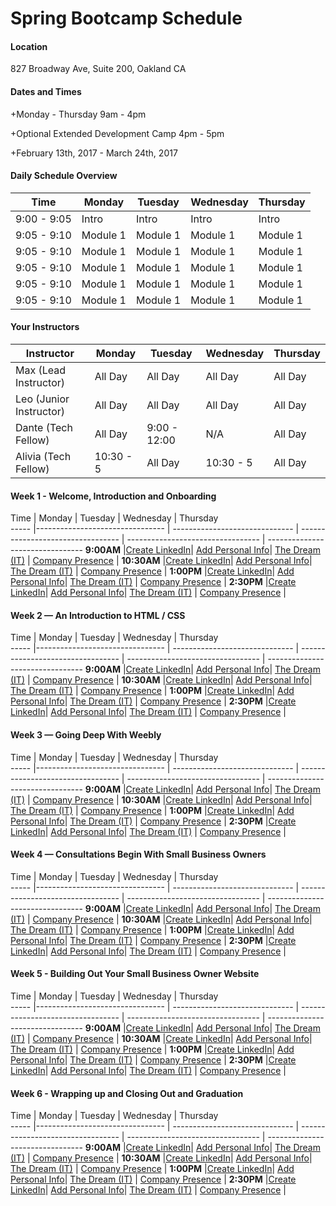 # Spring Bootcamp Schedule

#### Location 
827 Broadway Ave, Suite 200, Oakland CA

#### Dates and Times

+Monday - Thursday 9am - 4pm

+Optional Extended Development Camp 4pm - 5pm

+February 13th, 2017 - March 24th, 2017

#### Daily Schedule Overview

Time        | Monday     | Tuesday      | Wednesday    | Thursday
----        | ---------- | -----        | ----         | ----
9:00 - 9:05 | Intro      | Intro        | Intro        | Intro
9:05 - 9:10 | Module 1   | Module 1     | Module 1     | Module 1
9:05 - 9:10 | Module 1   | Module 1     | Module 1     | Module 1
9:05 - 9:10 | Module 1   | Module 1     | Module 1     | Module 1
9:05 - 9:10 | Module 1   | Module 1     | Module 1     | Module 1
9:05 - 9:10 | Module 1   | Module 1     | Module 1     | Module 1

#### Your Instructors

Instructor             | Monday     | Tuesday      | Wednesday    | Thursday
----                   | ---------- | -----        | ----         | ----
Max (Lead Instructor)  | All Day    | All Day      | All Day      | All Day 
Leo (Junior Instructor)| All Day    | All Day      | All Day      | All Day 
Dante (Tech Fellow)    | All Day    | 9:00 - 12:00 | N/A          | All Day
Alivia (Tech Fellow)   | 10:30 - 5  | All Day      |  10:30 - 5   | All Day

#### Week 1 - Welcome, Introduction and Onboarding
Time | Monday | Tuesday | Wednesday | Thursday                                    
----- |--------------------------------    | ------------------------------ | ---------------------------------  | ---------------------------------   | --------------------------------
**9:00AM** |[Create LinkedIn][1-1A]| [Add Personal Info][1-1B]| [The Dream (IT)][1-1C] | [Company Presence][1-1D] | 
**10:30AM** |[Create LinkedIn][1-2A]| [Add Personal Info][1-2B]| [The Dream (IT)][1-2C] | [Company Presence][1-2D] | 
**1:00PM** |[Create LinkedIn][1-3A]| [Add Personal Info][1-3B]| [The Dream (IT)][1-3C] | [Company Presence][1-3D] | 
**2:30PM** |[Create LinkedIn][1-4A]| [Add Personal Info][1-4B]| [The Dream (IT)][1-4C] | [Company Presence][1-4D] | 

[1-1A]: https://github.com/hack-the-hood/LinkedIn-workshop/blob/master/week1/module1.md
[1-1B]: https://github.com/hack-the-hood/LinkedIn-workshop/blob/master/week1/module2.md
[1-1C]: https://github.com/hack-the-hood/LinkedIn-workshop/blob/master/week1/module3.md 
[1-1D]: https://github.com/hack-the-hood/LinkedIn-workshop/blob/master/week1/module4.md

[1-2A]: https://github.com/hack-the-hood/LinkedIn-workshop/blob/master/week1/module1.md
[1-2B]: https://github.com/hack-the-hood/LinkedIn-workshop/blob/master/week1/module2.md
[1-2C]: https://github.com/hack-the-hood/LinkedIn-workshop/blob/master/week1/module3.md 
[1-2D]: https://github.com/hack-the-hood/LinkedIn-workshop/blob/master/week1/module4.md

[1-3A]: https://github.com/hack-the-hood/LinkedIn-workshop/blob/master/week1/module1.md
[1-3B]: https://github.com/hack-the-hood/LinkedIn-workshop/blob/master/week1/module2.md
[1-3C]: https://github.com/hack-the-hood/LinkedIn-workshop/blob/master/week1/module3.md 
[1-3D]: https://github.com/hack-the-hood/LinkedIn-workshop/blob/master/week1/module4.md

[1-4A]: https://github.com/hack-the-hood/LinkedIn-workshop/blob/master/week1/module1.md
[1-4B]: https://github.com/hack-the-hood/LinkedIn-workshop/blob/master/week1/module2.md
[1-4C]: https://github.com/hack-the-hood/LinkedIn-workshop/blob/master/week1/module3.md 
[1-4D]: https://github.com/hack-the-hood/LinkedIn-workshop/blob/master/week1/module4.md

#### Week 2 — An Introduction to HTML / CSS
Time | Monday | Tuesday | Wednesday | Thursday                                    
----- |--------------------------------    | ------------------------------ | ---------------------------------  | ---------------------------------   | --------------------------------
**9:00AM** |[Create LinkedIn][2-1A]| [Add Personal Info][2-1B]| [The Dream (IT)][2-1C] | [Company Presence][2-1D] | 
**10:30AM** |[Create LinkedIn][2-2A]| [Add Personal Info][2-2B]| [The Dream (IT)][2-2C] | [Company Presence][2-2D] | 
**1:00PM** |[Create LinkedIn][2-3A]| [Add Personal Info][2-3B]| [The Dream (IT)][2-3C] | [Company Presence][2-3D] | 
**2:30PM** |[Create LinkedIn][2-4A]| [Add Personal Info][2-4B]| [The Dream (IT)][2-4C] | [Company Presence][2-4D] | 

[2-1A]: https://github.com/hack-the-hood/LinkedIn-workshop/blob/master/week1/module1.md
[2-1B]: https://github.com/hack-the-hood/LinkedIn-workshop/blob/master/week1/module2.md
[2-1C]: https://github.com/hack-the-hood/LinkedIn-workshop/blob/master/week1/module3.md 
[2-1D]: https://github.com/hack-the-hood/LinkedIn-workshop/blob/master/week1/module4.md

[2-2A]: https://github.com/hack-the-hood/LinkedIn-workshop/blob/master/week1/module1.md
[2-2B]: https://github.com/hack-the-hood/LinkedIn-workshop/blob/master/week1/module2.md
[2-2C]: https://github.com/hack-the-hood/LinkedIn-workshop/blob/master/week1/module3.md 
[2-2D]: https://github.com/hack-the-hood/LinkedIn-workshop/blob/master/week1/module4.md

[2-3A]: https://github.com/hack-the-hood/LinkedIn-workshop/blob/master/week1/module1.md
[2-3B]: https://github.com/hack-the-hood/LinkedIn-workshop/blob/master/week1/module2.md
[2-3C]: https://github.com/hack-the-hood/LinkedIn-workshop/blob/master/week1/module3.md 
[2-3D]: https://github.com/hack-the-hood/LinkedIn-workshop/blob/master/week1/module4.md

[2-4A]: https://github.com/hack-the-hood/LinkedIn-workshop/blob/master/week1/module1.md
[2-4B]: https://github.com/hack-the-hood/LinkedIn-workshop/blob/master/week1/module2.md
[2-4C]: https://github.com/hack-the-hood/LinkedIn-workshop/blob/master/week1/module3.md 
[2-4D]: https://github.com/hack-the-hood/LinkedIn-workshop/blob/master/week1/module4.md


#### Week 3 — Going Deep With Weebly

Time | Monday | Tuesday | Wednesday | Thursday                                    
----- |--------------------------------    | ------------------------------ | ---------------------------------  | ---------------------------------   | --------------------------------
**9:00AM** |[Create LinkedIn][3-1A]| [Add Personal Info][3-1B]| [The Dream (IT)][3-1C] | [Company Presence][3-1D] | 
**10:30AM** |[Create LinkedIn][3-2A]| [Add Personal Info][3-2B]| [The Dream (IT)][3-2C] | [Company Presence][3-2D] | 
**1:00PM** |[Create LinkedIn][3-3A]| [Add Personal Info][3-3B]| [The Dream (IT)][3-3C] | [Company Presence][3-3D] | 
**2:30PM** |[Create LinkedIn][3-4A]| [Add Personal Info][3-4B]| [The Dream (IT)][3-4C] | [Company Presence][3-4D] | 

[3-1A]: https://github.com/hack-the-hood/LinkedIn-workshop/blob/master/week1/module1.md
[3-1B]: https://github.com/hack-the-hood/LinkedIn-workshop/blob/master/week1/module2.md
[3-1C]: https://github.com/hack-the-hood/LinkedIn-workshop/blob/master/week1/module3.md 
[3-1D]: https://github.com/hack-the-hood/LinkedIn-workshop/blob/master/week1/module4.md

[3-2A]: https://github.com/hack-the-hood/LinkedIn-workshop/blob/master/week1/module1.md
[3-2B]: https://github.com/hack-the-hood/LinkedIn-workshop/blob/master/week1/module2.md
[3-2C]: https://github.com/hack-the-hood/LinkedIn-workshop/blob/master/week1/module3.md 
[3-2D]: https://github.com/hack-the-hood/LinkedIn-workshop/blob/master/week1/module4.md

[3-3A]: https://github.com/hack-the-hood/LinkedIn-workshop/blob/master/week1/module1.md
[3-3B]: https://github.com/hack-the-hood/LinkedIn-workshop/blob/master/week1/module2.md
[3-3C]: https://github.com/hack-the-hood/LinkedIn-workshop/blob/master/week1/module3.md 
[3-3D]: https://github.com/hack-the-hood/LinkedIn-workshop/blob/master/week1/module4.md

[3-4A]: https://github.com/hack-the-hood/LinkedIn-workshop/blob/master/week1/module1.md
[3-4B]: https://github.com/hack-the-hood/LinkedIn-workshop/blob/master/week1/module2.md
[3-4C]: https://github.com/hack-the-hood/LinkedIn-workshop/blob/master/week1/module3.md 
[3-4D]: https://github.com/hack-the-hood/LinkedIn-workshop/blob/master/week1/module4.md


#### Week 4 — Consultations Begin With Small Business Owners

Time | Monday | Tuesday | Wednesday | Thursday                                    
----- |--------------------------------    | ------------------------------ | ---------------------------------  | ---------------------------------   | --------------------------------
**9:00AM** |[Create LinkedIn][4-1A]| [Add Personal Info][4-1B]| [The Dream (IT)][4-1C] | [Company Presence][4-1D] | 
**10:30AM** |[Create LinkedIn][4-2A]| [Add Personal Info][4-2B]| [The Dream (IT)][4-2C] | [Company Presence][4-2D] | 
**1:00PM** |[Create LinkedIn][4-3A]| [Add Personal Info][4-3B]| [The Dream (IT)][4-3C] | [Company Presence][4-3D] | 
**2:30PM** |[Create LinkedIn][1-4A]| [Add Personal Info][1-4B]| [The Dream (IT)][4-4C] | [Company Presence][4-4D] | 

[4-1A]: https://github.com/hack-the-hood/LinkedIn-workshop/blob/master/week1/module1.md
[4-1B]: https://github.com/hack-the-hood/LinkedIn-workshop/blob/master/week1/module2.md
[4-1C]: https://github.com/hack-the-hood/LinkedIn-workshop/blob/master/week1/module3.md 
[4-1D]: https://github.com/hack-the-hood/LinkedIn-workshop/blob/master/week1/module4.md

[4-2A]: https://github.com/hack-the-hood/LinkedIn-workshop/blob/master/week1/module1.md
[4-2B]: https://github.com/hack-the-hood/LinkedIn-workshop/blob/master/week1/module2.md
[4-2C]: https://github.com/hack-the-hood/LinkedIn-workshop/blob/master/week1/module3.md 
[4-2D]: https://github.com/hack-the-hood/LinkedIn-workshop/blob/master/week1/module4.md

[4-3A]: https://github.com/hack-the-hood/LinkedIn-workshop/blob/master/week1/module1.md
[4-3B]: https://github.com/hack-the-hood/LinkedIn-workshop/blob/master/week1/module2.md
[4-3C]: https://github.com/hack-the-hood/LinkedIn-workshop/blob/master/week1/module3.md 
[4-3D]: https://github.com/hack-the-hood/LinkedIn-workshop/blob/master/week1/module4.md

[4-4A]: https://github.com/hack-the-hood/LinkedIn-workshop/blob/master/week1/module1.md
[4-4B]: https://github.com/hack-the-hood/LinkedIn-workshop/blob/master/week1/module2.md
[4-4C]: https://github.com/hack-the-hood/LinkedIn-workshop/blob/master/week1/module3.md 
[4-4D]: https://github.com/hack-the-hood/LinkedIn-workshop/blob/master/week1/module4.md

 
#### Week 5 - Building Out Your Small Business Owner Website

Time | Monday | Tuesday | Wednesday | Thursday                                    
----- |--------------------------------    | ------------------------------ | ---------------------------------  | ---------------------------------   | --------------------------------
**9:00AM** |[Create LinkedIn][5-1A]| [Add Personal Info][5-1B]| [The Dream (IT)][5-1C] | [Company Presence][5-1D] | 
**10:30AM** |[Create LinkedIn][5-2A]| [Add Personal Info][5-2B]| [The Dream (IT)][5-2C] | [Company Presence][5-2D] | 
**1:00PM** |[Create LinkedIn][5-3A]| [Add Personal Info][5-3B]| [The Dream (IT)][5-3C] | [Company Presence][5-3D] | 
**2:30PM** |[Create LinkedIn][5-4A]| [Add Personal Info][5-4B]| [The Dream (IT)][5-4C] | [Company Presence][5-4D] | 

[5-1A]: https://github.com/hack-the-hood/LinkedIn-workshop/blob/master/week1/module1.md
[5-1B]: https://github.com/hack-the-hood/LinkedIn-workshop/blob/master/week1/module2.md
[5-1C]: https://github.com/hack-the-hood/LinkedIn-workshop/blob/master/week1/module3.md 
[5-1D]: https://github.com/hack-the-hood/LinkedIn-workshop/blob/master/week1/module4.md

[5-2A]: https://github.com/hack-the-hood/LinkedIn-workshop/blob/master/week1/module1.md
[5-2B]: https://github.com/hack-the-hood/LinkedIn-workshop/blob/master/week1/module2.md
[5-2C]: https://github.com/hack-the-hood/LinkedIn-workshop/blob/master/week1/module3.md 
[5-2D]: https://github.com/hack-the-hood/LinkedIn-workshop/blob/master/week1/module4.md

[5-3A]: https://github.com/hack-the-hood/LinkedIn-workshop/blob/master/week1/module1.md
[5-3B]: https://github.com/hack-the-hood/LinkedIn-workshop/blob/master/week1/module2.md
[5-3C]: https://github.com/hack-the-hood/LinkedIn-workshop/blob/master/week1/module3.md 
[5-3D]: https://github.com/hack-the-hood/LinkedIn-workshop/blob/master/week1/module4.md

[5-4A]: https://github.com/hack-the-hood/LinkedIn-workshop/blob/master/week1/module1.md
[5-4B]: https://github.com/hack-the-hood/LinkedIn-workshop/blob/master/week1/module2.md
[5-4C]: https://github.com/hack-the-hood/LinkedIn-workshop/blob/master/week1/module3.md 
[5-4D]: https://github.com/hack-the-hood/LinkedIn-workshop/blob/master/week1/module4.md


#### Week 6 - Wrapping up and Closing Out and Graduation

Time | Monday | Tuesday | Wednesday | Thursday                                    
----- |--------------------------------    | ------------------------------ | ---------------------------------  | ---------------------------------   | --------------------------------
**9:00AM** |[Create LinkedIn][6-1A]| [Add Personal Info][6-1B]| [The Dream (IT)][6-1C] | [Company Presence][6-1D] | 
**10:30AM** |[Create LinkedIn][6-2A]| [Add Personal Info][6-2B]| [The Dream (IT)][6-2C] | [Company Presence][6-2D] | 
**1:00PM** |[Create LinkedIn][6-3A]| [Add Personal Info][6-3B]| [The Dream (IT)][6-3C] | [Company Presence][6-3D] | 
**2:30PM** |[Create LinkedIn][6-4A]| [Add Personal Info][6-4B]| [The Dream (IT)][6-4C] | [Company Presence][6-4D] | 

[6-1A]: https://github.com/hack-the-hood/LinkedIn-workshop/blob/master/week1/module1.md
[6-1B]: https://github.com/hack-the-hood/LinkedIn-workshop/blob/master/week1/module2.md
[6-1C]: https://github.com/hack-the-hood/LinkedIn-workshop/blob/master/week1/module3.md 
[6-1D]: https://github.com/hack-the-hood/LinkedIn-workshop/blob/master/week1/module4.md

[6-2A]: https://github.com/hack-the-hood/LinkedIn-workshop/blob/master/week1/module1.md
[6-2B]: https://github.com/hack-the-hood/LinkedIn-workshop/blob/master/week1/module2.md
[6-2C]: https://github.com/hack-the-hood/LinkedIn-workshop/blob/master/week1/module3.md 
[6-2D]: https://github.com/hack-the-hood/LinkedIn-workshop/blob/master/week1/module4.md

[6-3A]: https://github.com/hack-the-hood/LinkedIn-workshop/blob/master/week1/module1.md
[6-3B]: https://github.com/hack-the-hood/LinkedIn-workshop/blob/master/week1/module2.md
[6-3C]: https://github.com/hack-the-hood/LinkedIn-workshop/blob/master/week1/module3.md 
[6-3D]: https://github.com/hack-the-hood/LinkedIn-workshop/blob/master/week1/module4.md

[6-4A]: https://github.com/hack-the-hood/LinkedIn-workshop/blob/master/week1/module1.md
[6-4B]: https://github.com/hack-the-hood/LinkedIn-workshop/blob/master/week1/module2.md
[6-4C]: https://github.com/hack-the-hood/LinkedIn-workshop/blob/master/week1/module3.md 
[6-4D]: https://github.com/hack-the-hood/LinkedIn-workshop/blob/master/week1/module4.md








